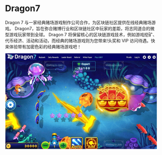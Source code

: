 # Dragon7

Dragon 7 与一家经典赌场游戏制作公司合作，为区块链社区提供在线经典赌场游戏。 Dragon7，旨在弥合赌博行业和区块链社区中玩家的差距，将志同道合的微型游戏玩家带到全球。 Dragon 7 将保留核心的区块链游戏技术，例如游戏挖矿、代币经济、活动和活动，而经典的赌场游戏则为您带来!头奖和 VIP 访问待遇。快来体验带有加密色彩的经典赌场游戏吧！![dragon7-dapp-gambling-tron-image1_fabdaf0dc2b70f08c77b6af564707c95](dragon7-dapp-gambling-tron-image1_fabdaf0dc2b70f08c77b6af564707c95.png)

